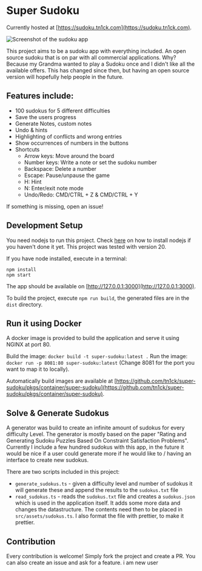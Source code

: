 # Super Sudoku

Currently hosted at [https://sudoku.tn1ck.com](https://sudoku.tn1ck.com).

![Screenshot of the sudoku app](./docs/screenshot-app-2024-08-25.png)


This project aims to be a sudoku app with everything included. An open source sudoku that is on par with all commercial applications. Why? Because my Grandma wanted to play a Sudoku once and I didn't like all the available offers. This has changed since then, but having an open source version will hopefully help people in the future.

## Features include:

- 100 sudokus for 5 different difficulties
- Save the users progress
- Generate Notes, custom notes
- Undo & hints
- Highlighting of conflicts and wrong entries
- Show occurrences of numbers in the buttons
- Shortcuts
    - Arrow keys: Move around the board
    - Number keys: Write a note or set the sudoku number
    - Backspace: Delete a number
    - Escape: Pause/unpause the game
    - H: Hint
    - N: Enter/exit note mode
    - Undo/Redo: CMD/CTRL + Z & CMD/CTRL + Y


If something is missing, open an issue!

## Development Setup

You need nodejs to run this project. Check [here](https://nodejs.org/en/download/package-manager/) on how to install nodejs if you haven't done it yet. This project was tested with version 20.

If you have node installed, execute in a terminal:

```
npm install
npm start
```

The app should be available on [http://127.0.0.1:3000](http://127.0.0.1:3000).

To build the project, execute `npm run build`, the generated files are in the `dist` directory.

## Run it using Docker

A docker image is provided to build the application and serve it using NGINX at port 80.

Build the image: `docker build -t super-sudoku:latest .`
Run the image: `docker run -p 8081:80 super-sudoku:latest` (Change 8081 for the port you want to map it to locally).

Automatically build images are available at [https://github.com/tn1ck/super-sudoku/pkgs/container/super-sudoku](https://github.com/tn1ck/super-sudoku/pkgs/container/super-sudoku).

## Solve & Generate Sudokus

A generator was build to create an infinite amount of sudokus for every difficulty Level.
The generator is mostly based on the paper "Rating and Generating Sudoku Puzzles Based On Constraint Satisfaction Problems".
Currently I include a few hundred sudokus with this app, in the future it would be nice if a user could generate more if he would like to / having an interface to create new sudokus.

There are two scripts included in this project:

* `generate_sudokus.ts` - given a difficulty level and number of sudokus it will generate these and append the results to the `sudokus.txt` file
* `read_sudokus.ts` - reads the `sudokus.txt` file and creates a `sudokus.json` which is used in the application itself. It adds some more data and changes the datastructure. The contents need then to be placed in `src/assets/sudokus.ts`. I also format the file with prettier, to make it prettier.

## Contribution

Every contribution is welcome! Simply fork the project and create a PR. You can also create an issue and ask for a feature.
i am new user 
